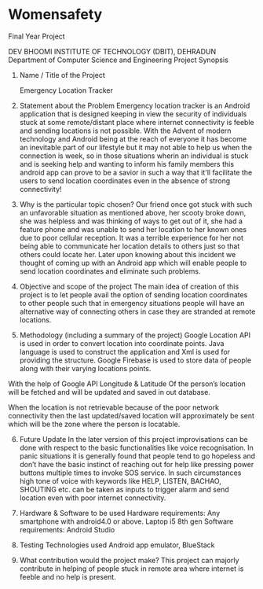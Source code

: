 # Womensafety
Final Year Project

DEV BHOOMI INSTITUTE OF TECHNOLOGY (DBIT), DEHRADUN
Department of Computer Science and Engineering
Project Synopsis
1.	Name / Title of the Project

      Emergency Location Tracker
2.	Statement about the Problem
      Emergency location tracker is an Android application that is designed keeping in view the security of individuals stuck at some remote/distant place where internet connectivity is feeble and sending locations is not possible.
With the Advent of modern technology and Android being at the reach of everyone it has become an inevitable part of our lifestyle but it may not able to help us when the connection is week, so in those situations wherin an individual is stuck and is seeking help and wanting to inform his family members this android app can prove to be a savior in such a way that it'll facilitate the users to send location coordinates even in the absence of strong connectivity!


3.	Why is the particular topic chosen?
      Our friend once got stuck with such an unfavorable situation as mentioned above, her scooty broke down, she was helpless and was thinking of ways to get out of it, she had a feature phone and was unable to send her location to her known ones due to poor cellular reception. It was a terrible experience for her not being able to communicate her location details to others just so that others could locate her.
Later upon knowing about this incident we thought of coming up with an Android app which will enable people to send location coordinates and eliminate such problems.

4.	Objective and scope of the project
     The main idea of creation of this project is to let people avail the option of sending location coordinates to other people such that in emergency situations people will have an alternative way of connecting others in case they are stranded at remote locations.

5.	Methodology (including a summary of the project)
Google Location API is used in order to convert       location into coordinate points. 
Java language is used to construct the application and Xml is used for providing the structure.
Google Firebase is used to store data of people along with their varying locations points.

With the help of Google API Longitude & Latitude 
Of the person’s location will be fetched and will be updated and saved in out database.

When the location is not retrievable because of the poor network connectivity then the last updated/saved location will approximately be sent which will be the zone where the person is locatable.



6.	Future Update
In the later version of this project improvisations can be done with respect to the basic functionalities like voice recognisation.
In panic situations it is generally found that people tend to go hopeless and don’t have the basic instinct of reaching out for help like pressing power buttons multiple times to invoke SOS service. In such circumstances high tone of voice with keywords like HELP, LISTEN, BACHAO, SHOUTING etc. can be taken as inputs to trigger alarm and send location even with poor internet connectivity. 

7.	Hardware & Software to be used
      Hardware requirements:
Any smartphone with android4.0 or above.
Laptop i5 8th gen
Software requirements:
Android Studio
     
8.	Testing Technologies used
Android app emulator, BlueStack

9.	What contribution would the project make?
     This project can majorly contribute in helping of people stuck in remote area where internet is feeble and no help is present.
    

